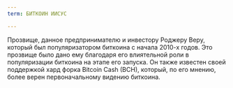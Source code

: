 ```yaml
---
term: БИТКОИН ИИСУС

---
```

Прозвище, данное предпринимателю и инвестору Роджеру Веру, который был популяризатором биткоина с начала 2010-х годов. Это прозвище было дано ему благодаря его влиятельной роли в популяризации биткоина на этапе его запуска. Он также известен своей поддержкой хард форка Bitcoin Cash (BCH), который, по его мнению, более верен первоначальному видению биткоина.